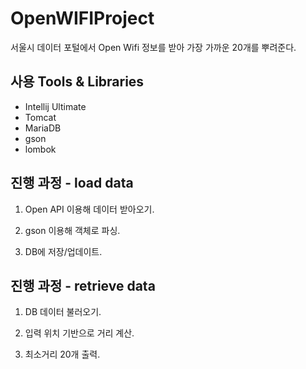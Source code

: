 # OpenWIFIProject
 
서울시 데이터 포털에서 Open Wifi 정보를 받아 가장 가까운 20개를 뿌려준다.

## 사용 Tools & Libraries
 - Intellij Ultimate
 - Tomcat
 - MariaDB
 - gson
 - lombok

## 진행 과정 - load data

1. Open API 이용해 데이터 받아오기.

2. gson 이용해 객체로 파싱.

3. DB에 저장/업데이트.

## 진행 과정 - retrieve data

1. DB 데이터 불러오기.

2. 입력 위치 기반으로 거리 계산.

3. 최소거리 20개 출력.
